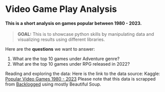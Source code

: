 # Video Game Play Analysis

#### This is a short analysis on games popular between 1980 - 2023.


> **GOAL:** This is to showcase python skills by manipulating data and visualizing results using different libraries.


Here are the **questions** we want to answer:
1. What are the top 10 games under Adventure genre?
2. What are the top 10 games under RPG released in 2022?

Reading and exploring the data:
Here is the link to the data source:
Kaggle: [Popular Video Games 1980 - 2023](https://www.kaggle.com/datasets/arnabchaki/popular-video-games-1980-2023/)
Please note that this data is scrapped from [Backlogged](https://www.backloggd.com/games/lib/popular/) using mostly Beautiful Soup.
